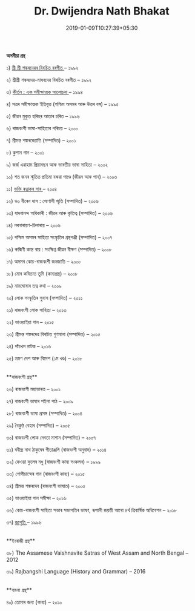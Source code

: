﻿---
authorNo: "DNBhakat" 
title: "Dr. Dwijendra Nath Bhakat"
date: 2019-01-09T10:27:39+05:30
role: "Author"
aboutTheAuthor: "In the Sanskrit language of the world, the most famous 'devotional' book is called 'devotional personality'." 
heading: গ্রন্থপঞ্জি
email: test@test.com
draft: false
---

**অসমীয়া গ্ৰন্থ**


১) [ শ্ৰী শ্ৰী শঙ্কৰদেৱৰ বিৰচিত বৰগীত ](./2)– ১৯৯২

২)  শ্ৰীশ্ৰী শঙ্কৰদেৱ-মাধবদেৱ বিৰচিত বৰগীত – ১৯৯২

৩) [ কীৰ্তন : এক সমীক্ষাত্মক আলোচনা ](./4) – ১৯৯৪

৪)  সত্ৰৰ সমীক্ষাত্মক ইতিবৃত্ত (পশ্চিম অসমৰ আৰু উত্তৰ বঙ্গ) – ১৯৯৫

৫)  জীৱন মুকুত হৰিহৰ আতাৰ চৰিত – ১৯৯৬

৬)  ৰাজবংশী ভাষা-সাহিত্যৰ পৰিচয় – ২০০০

৭)  শ্ৰীমন্ত শঙ্কৰজ্যোতি (সম্পাদিত) – ২০০১

৮)  কুশান গান – ২০০১

৯)  জৰ্জ এৱাহাম প্ৰিয়াৰছন আৰু ভাৰতীয় ভাষা সাহিত্য – ২০০২

১০)  শত জনৰ স্মৃতিত প্রতিমা বৰুৱা পাণ্ডে (জীৱন আৰু গান) – ২০০৩

১১) [ ভক্তি ৰত্নাকৰ সাৰ ](./3)– ২০০৪

১২)  ড০ ধীৰেন দাস : সোণালী স্মৃতি (সম্পাদিত) – ২০০৬

১৩)  যাদবানন্দ অধিকাৰী : জীৱন আৰু কৃতিত্ব (সম্পাদিত) – ২০০৬

১৪)  নৰনাৰায়ণ-চিলাৰায় – ২০০৬

১৫)  পশ্চিম অসমৰ সাহিত্য সংস্কৃতিৰ গ্ৰন্থপঞ্জী (সম্পাদিত) – ২০০৭

১৬)  ৰুক্মিণী কান্ত ৰায় : সংক্ষিপ্ত জীৱন বীক্ষণ (সম্পাদিত) – ২০০৮

১৭)  অসমৰ কোচ-ৰাজবংশী জনজাতি – ২০০৮

১৮)  মোৰ কবিতাত তুমি (কাব্যগ্ৰন্থ) – ২০০৮

১৯)  নামঘোষাৰ তত্ব কথা – ২০০৯

২০)  লোক সংস্কৃতিৰ সুবাস (সম্পাদিত) – ২০১১

২১)  ৰাজবংশী লোক সাহিত্য – ২০১৩

২২)  ভাওয়াইয়া গান – ২০১৫

২৩)  শ্ৰীমন্ত শঙ্কৰদেৱ বিৰচিত গুণমালা (সম্পাদিত) – ২০১৫

২৪)  পাঁচখন নাটক – ২০১৬

২৫)  ভ্ৰমণ দেশ আৰু বিদেশ (১ম খণ্ড) – ২০১৮



<br>
**ৰাজবংশী গ্ৰন্থ**

২৬) ৰাজবংশী মহাভাৰত – ২০০১

২৭) ৰাজবংশী ভাষাৰ পইলা পাঠ – ২০০৯

২৮) ৰাজবংশী ভাষা প্ৰসঙ্গ (সম্পাদিত) – ২০০৪

২৯) বৈকুণ্ঠ বেহাৰ (সম্পাদিত) – ২০০৫

৩০) ৰাজবংশী লোক দেবতা মাশান (সম্পাদিত) – ২০০৭

৩১) ৰবীন্দ্ৰ নাথ ঠাকুৰেৰ গীতাঞ্জলি (ৰাজবংশী অনুবাদ) – ২০১৪

৩২) কেওয়া ফুলেৰ মধু (ৰাজবংশী কাব্য সংকলন) – ১৯৯৯

৩৩) গোপীচান্দেৰ গান (ৰাজবংশী কাব্য) – ২০১৫

৩৪) শ্ৰীমন্ত শঙ্কৰদেব (ৰাজবংশী ভাষাত) – ২০০৫

৩৫) ভাওয়াইয়া গান সমীক্ষা – ২০১৬

৩৬) কোচ-ৰাজবংশী সাহিত্য সভাৰ সভাপতিৰ ভাষণ, ৰূপালী জয়ন্তী আৰো ৪ৰ্থ ত্ৰিবাৰ্ষিক অধিবেশন  – ২০১৮

৩৭) [ জাগৃতি ]( ./1)  – ১৯৯৬



<br>
**ইংৰাজী গ্ৰন্থ**

৩৮) The Assamese Vaishnavite Satras of West Assam and North Bengal – 2012

৩৯) Rajbangshi Language (History and Grammar) – 2016



<br>
**বাংলা গ্ৰন্থ**

৪০) তোমাৰ জন্য (কাব্য) – ২০১০




